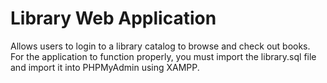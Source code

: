 # Library Web Application
Allows users to login to a library catalog to browse and check out books.<br>
For the application to function properly, you must import the library.sql file and import it into PHPMyAdmin using XAMPP.
